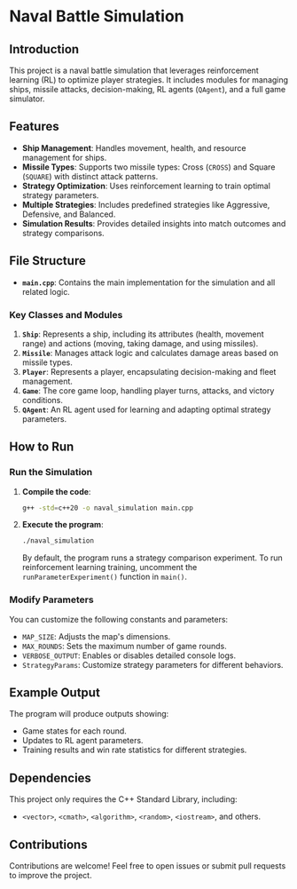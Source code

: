 # Naval Battle Simulation

## Introduction

This project is a naval battle simulation that leverages reinforcement learning (RL) to optimize player strategies. It includes modules for managing ships, missile attacks, decision-making, RL agents (`QAgent`), and a full game simulator.

## Features

- **Ship Management**: Handles movement, health, and resource management for ships.
- **Missile Types**: Supports two missile types: Cross (`CROSS`) and Square (`SQUARE`) with distinct attack patterns.
- **Strategy Optimization**: Uses reinforcement learning to train optimal strategy parameters.
- **Multiple Strategies**: Includes predefined strategies like Aggressive, Defensive, and Balanced.
- **Simulation Results**: Provides detailed insights into match outcomes and strategy comparisons.

## File Structure

- **`main.cpp`**: Contains the main implementation for the simulation and all related logic.

### Key Classes and Modules

1. **`Ship`**: Represents a ship, including its attributes (health, movement range) and actions (moving, taking damage, and using missiles).
2. **`Missile`**: Manages attack logic and calculates damage areas based on missile types.
3. **`Player`**: Represents a player, encapsulating decision-making and fleet management.
4. **`Game`**: The core game loop, handling player turns, attacks, and victory conditions.
5. **`QAgent`**: An RL agent used for learning and adapting optimal strategy parameters.

## How to Run

### Run the Simulation

1. **Compile the code**:
   ```bash
   g++ -std=c++20 -o naval_simulation main.cpp
   ```
2. **Execute the program**:
   ```bash
   ./naval_simulation
   ```
   By default, the program runs a strategy comparison experiment. To run reinforcement learning training, uncomment the `runParameterExperiment()` function in `main()`.

### Modify Parameters

You can customize the following constants and parameters:
- `MAP_SIZE`: Adjusts the map's dimensions.
- `MAX_ROUNDS`: Sets the maximum number of game rounds.
- `VERBOSE_OUTPUT`: Enables or disables detailed console logs.
- `StrategyParams`: Customize strategy parameters for different behaviors.

## Example Output

The program will produce outputs showing:
- Game states for each round.
- Updates to RL agent parameters.
- Training results and win rate statistics for different strategies.

## Dependencies

This project only requires the C++ Standard Library, including:
- `<vector>`, `<cmath>`, `<algorithm>`, `<random>`, `<iostream>`, and others.

## Contributions

Contributions are welcome! Feel free to open issues or submit pull requests to improve the project.
